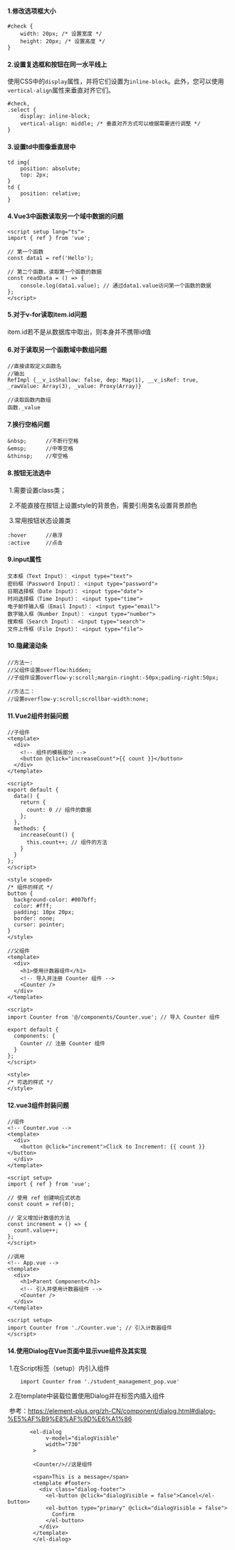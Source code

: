 #### 1.修改选项框大小

```
#check {
    width: 20px; /* 设置宽度 */
    height: 20px; /* 设置高度 */
}
```

#### 2.设置复选框和按钮在同一水平线上

​	使用CSS中的`display`属性，并将它们设置为`inline-block`。此外，您可以使用`vertical-align`属性来垂直对齐它们。

```
#check,
.select {
    display: inline-block;
    vertical-align: middle; /* 垂直对齐方式可以根据需要进行调整 */
}
```

#### 3.设置td中图像垂直居中

```
td img{
    position: absolute;
    top: 2px;
}
td {
    position: relative;
}
```

#### 4.Vue3中函数读取另一个域中数据的问题

```
<script setup lang="ts">
import { ref } from 'vue';

// 第一个函数
const data1 = ref('Hello');

// 第二个函数，读取第一个函数的数据
const readData = () => {
    console.log(data1.value); // 通过data1.value访问第一个函数的数据
};
</script>
```

#### 5.对于v-for读取item.id问题

item.id若不是从数据库中取出，则本身并不携带id值

#### 6.对于读取另一个函数域中数组问题

```
//直接读取定义函数名
//输出
RefImpl {__v_isShallow: false, dep: Map(1), __v_isRef: true, _rawValue: Array(3), _value: Proxy(Array)}

//读取函数内数组
函数._value
```

#### 7.换行空格问题

```
&nbsp;		//不断行空格
&emsp;		//中等空格
&thinsp;	//窄空格
```

#### 8.按钮无法选中

​	1.需要设置class类；

​	2.不能直接在按钮上设置style的背景色，需要引用类名设置背景颜色

​	3.常用按钮状态设置类

```
:hover		//悬浮
:active		//点击
```

#### 9.input属性

```
文本框（Text Input）： <input type="text">
密码框（Password Input）： <input type="password">
日期选择框（Date Input）： <input type="date">
时间选择框（Time Input）： <input type="time">
电子邮件输入框（Email Input）： <input type="email">
数字输入框（Number Input）： <input type="number">
搜索框（Search Input）： <input type="search">
文件上传框（File Input）： <input type="file">
```

#### 10.隐藏滚动条

```
//方法一:
//父组件设置overflow:hidden;
//子组件设置overflow-y:scroll;margin-ringht:-50px;pading-right:50px;

//方法二：
//设置overflow-y:scroll;scrollbar-width:none;
```

#### 11.Vue2组件封装问题

```
//子组件
<template>
  <div>
    <!-- 组件的模板部分 -->
    <button @click="increaseCount">{{ count }}</button>
  </div>
</template>

<script>
export default {
  data() {
    return {
      count: 0 // 组件的数据
    };
  },
  methods: {
    increaseCount() {
      this.count++; // 组件的方法
    }
  }
};
</script>

<style scoped>
/* 组件的样式 */
button {
  background-color: #007bff;
  color: #fff;
  padding: 10px 20px;
  border: none;
  cursor: pointer;
}
</style>

```

```
//父组件
<template>
  <div>
    <h1>使用计数器组件</h1>
    <!-- 导入并注册 Counter 组件 -->
    <Counter />
  </div>
</template>

<script>
import Counter from '@/components/Counter.vue'; // 导入 Counter 组件

export default {
  components: {
    Counter // 注册 Counter 组件
  }
};
</script>

<style>
/* 可选的样式 */
</style>

```

#### 12.vue3组件封装问题

```
//组件
<!-- Counter.vue -->
<template>
  <div>
    <button @click="increment">Click to Increment: {{ count }}</button>
  </div>
</template>

<script setup>
import { ref } from 'vue';

// 使用 ref 创建响应式状态
const count = ref(0);

// 定义增加计数值的方法
const increment = () => {
  count.value++;
};
</script>
```

```
//调用
<!-- App.vue -->
<template>
  <div>
    <h1>Parent Component</h1>
    <!-- 引入并使用计数器组件 -->
    <Counter />
  </div>
</template>

<script setup>
import Counter from './Counter.vue'; // 引入计数器组件
</script>
```

#### 14.使用Dialog在Vue页面中显示vue组件及其实现

​	1.在Script标签（setup）内引入组件

```
    import Counter from './student_management_pop.vue'
```

​	2.在template中装载位置使用Dialog并在标签内插入组件

​		参考：https://element-plus.org/zh-CN/component/dialog.html#dialog-%E5%AF%B9%E8%AF%9D%E6%A1%86	

```
       <el-dialog
            v-model="dialogVisible"
            width="730"
        >
        
        <Counter/>//这是组件
        
        <span>This is a message</span>
        <template #footer>
          <div class="dialog-footer">
            <el-button @click="dialogVisible = false">Cancel</el-button>
            <el-button type="primary" @click="dialogVisible = false">
              Confirm
            </el-button>
          </div>
        </template>
        </el-dialog>
```
